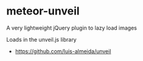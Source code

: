 # meteor-unveil
A very lightweight jQuery plugin to lazy load images

Loads in the unveil.js library

* https://github.com/luis-almeida/unveil
